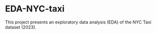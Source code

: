 # EDA-NYC-taxi
This project presents an exploratory data analysis (EDA) of the NYC Taxi dataset (2023).
